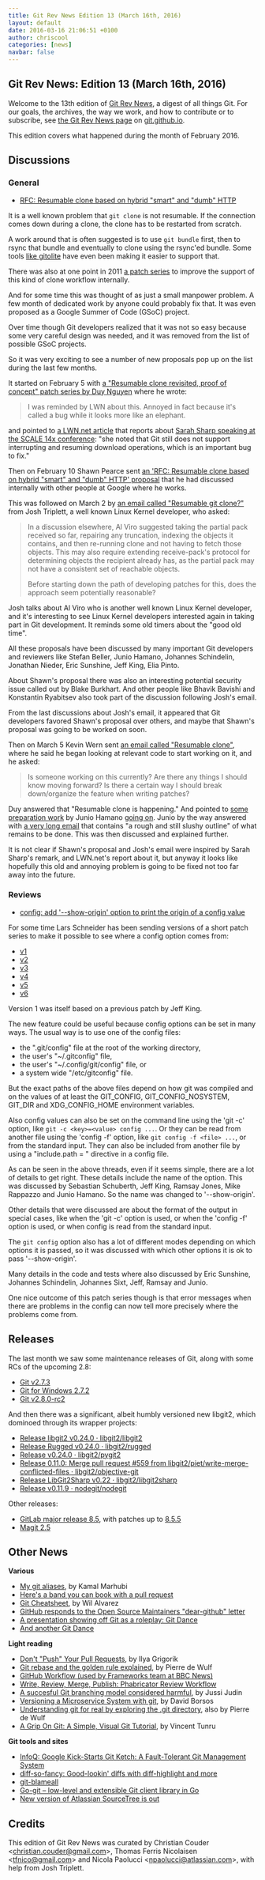 ```yaml
---
title: Git Rev News Edition 13 (March 16th, 2016)
layout: default
date: 2016-03-16 21:06:51 +0100
author: chriscool
categories: [news]
navbar: false
---
```


## Git Rev News: Edition 13 (March 16th, 2016)

Welcome to the 13th edition of [Git Rev News](http://git.github.io/rev_news/rev_news.html),
a digest of all things Git. For our goals, the archives, the way we work, and how to contribute or to
subscribe, see [the Git Rev News page](http://git.github.io/rev_news/rev_news.html) on [git.github.io](http://git.github.io).

This edition covers what happened during the month of February 2016.

## Discussions

### General

* [RFC: Resumable clone based on hybrid "smart" and "dumb" HTTP](http://thread.gmane.org/gmane.comp.version-control.git/285921/)

It is a well known problem that `git clone` is not resumable. If the
connection comes down during a clone, the clone has to be restarted
from scratch.

A work around that is often suggested is to use `git bundle` first, then
to rsync that bundle and eventually to clone using the rsync'ed bundle. Some
tools [like gitolite](http://thread.gmane.org/gmane.comp.version-control.git/235040/) have even been making it easier to support that.

There was also at one point in 2011
[a patch series](http://thread.gmane.org/gmane.comp.version-control.git/185196/)
to improve the support of this kind of clone workflow internally.

And for some time this was thought of as just a small manpower problem. A
few month of dedicated work by anyone could probably fix that. It was
even proposed as a Google Summer of Code (GSoC) project.

Over time though Git developers realized that it was not so easy
because some very careful design was needed, and it was removed from
the list of possible GSoC projects.

So it was very exciting to see a number of new proposals pop up on the
list during the last few months.

It started on February 5 with
[a "Resumable clone revisited, proof of concept" patch series by Duy Nguyen](http://thread.gmane.org/gmane.comp.version-control.git/285555/)
where he wrote:

> I was reminded by LWN about this. Annoyed in fact because it's
> called a bug while it looks more like an elephant.

and pointed to [a LWN.net article](https://lwn.net/Articles/674392/)
that reports about
[Sarah Sharp speaking at the SCALE 14x conference](https://www.socallinuxexpo.org/scale/14x/presentations/improving-diversity-maslows-hierarchy-needs):
"she noted that Git still does not support interrupting and resuming
download operations, which is an important bug to fix."

Then on February 10 Shawn Pearce sent
[an 'RFC: Resumable clone based on hybrid "smart" and "dumb" HTTP' proposal](http://thread.gmane.org/gmane.comp.version-control.git/285921/)
that he had discussed internally with other people at Google where he works.

This was followed on March 2 by
[an email called "Resumable git clone?"](http://thread.gmane.org/gmane.comp.version-control.git/288088/)
from Josh Triplett, a well known Linux Kernel developer, who asked:

> In a discussion elsewhere, Al Viro suggested taking the partial pack
> received so far, repairing any truncation, indexing the objects it
> contains, and then re-running clone and not having to fetch those
> objects.  This may also require extending receive-pack's protocol for
> determining objects the recipient already has, as the partial pack may
> not have a consistent set of reachable objects.
>
> Before starting down the path of developing patches for this, does the
> approach seem potentially reasonable?

Josh talks about Al Viro who is another well known Linux Kernel
developer, and it's interesting to see Linux Kernel developers
interested again in taking part in Git development. It reminds some
old timers about the "good old time".

All these proposals have been discussed by many important Git
developers and reviewers like Stefan Beller, Junio Hamano, Johannes
Schindelin, Jonathan Nieder, Eric Sunshine, Jeff King, Elia Pinto.

About Shawn's proposal there was also an interesting potential
security issue called out by Blake Burkhart. And other people like
Bhavik Bavishi and Konstantin Ryabitsev also took part of the
discussion following Josh's email.

From the last discussions about Josh's email, it appeared that Git
developers favored Shawn's proposal over others, and maybe that
Shawn's proposal was going to be worked on soon.

Then on March 5 Kevin Wern sent
[an email called "Resumable clone"](http://thread.gmane.org/gmane.comp.version-control.git/288306/),
where he said he began looking at relevant code to start working on it, and he asked:

> Is someone working on this currently?  Are there any things I should
> know moving forward?  Is there a certain way I should break
> down/organize the feature when writing patches?

Duy answered that "Resumable clone is happening." And pointed to
[some preparation work](http://thread.gmane.org/gmane.comp.version-control.git/288205/focus=288222)
by Junio Hamano [going on](http://thread.gmane.org/gmane.comp.version-control.git/288080/focus=288150).
Junio by the way answered with
[a very long email](http://thread.gmane.org/gmane.comp.version-control.git/288306/focus=288317)
that contains "a rough and still slushy outline" of what remains to be
done. This was then discussed and explained further.

It is not clear if Shawn's proposal and Josh's email were inspired by
Sarah Sharp's remark, and LWN.net's report about it, but anyway it
looks like hopefully this old and annoying problem is going to be
fixed not too far away into the future.

### Reviews

* [config: add '--show-origin' option to print the origin of a config value](http://thread.gmane.org/gmane.comp.version-control.git/286198/)

For some time Lars Schneider has been sending versions of a short
patch series to make it possible to see where a config option comes
from:

- [v1](http://thread.gmane.org/gmane.comp.version-control.git/285553/)
- [v2](http://thread.gmane.org/gmane.comp.version-control.git/285894/)
- [v3](http://thread.gmane.org/gmane.comp.version-control.git/286110/)
- [v4](http://thread.gmane.org/gmane.comp.version-control.git/286197/)
- [v5](http://thread.gmane.org/gmane.comp.version-control.git/286485/)
- [v6](http://thread.gmane.org/gmane.comp.version-control.git/286672/)

Version 1 was itself based on a previous patch by Jeff King.

The new feature could be useful because config options can be set in
many ways. The usual way is to use one of the config files:

- the ".git/config" file at the root of the working directory,
- the user's "~/.gitconfig" file,
- the user's "~/.config/git/config" file, or
- a system wide "/etc/gitconfig" file.

But the exact paths of the above files depend on how git was compiled
and on the values of at least the GIT_CONFIG, GIT_CONFIG_NOSYSTEM,
GIT_DIR and XDG_CONFIG_HOME environment variables.

Also config values can also be set on the command line using the 'git
-c' option, like `git -c <key>=<value> config ...`. Or they can be
read from another file using the 'config -f' option, like `git config
-f <file> ...`, or from the standard input. They can also be included
from another file by using a "include.path = <path>" directive in a
config file.

As can be seen in the above threads, even if it seems simple, there
are a lot of details to get right. These details include the name of
the option. This was discussed by Sebastian Schuberth, Jeff King,
Ramsay Jones, Mike Rappazzo and Junio Hamano. So the name was changed
to '--show-origin'.

Other details that were discussed are about the format of the output
in special cases, like when the 'git -c' option is used, or when the
'config -f' option is used, or when config is read from the standard
input.

The `git config` option also has a lot of different modes depending on
which options it is passed, so it was discussed with which other
options it is ok to pass '--show-origin'.

Many details in the code and tests where also discussed by Eric
Sunshine, Johannes Schindelin, Johannes Sixt, Jeff, Ramsay and Junio.

One nice outcome of this patch series though is that error messages
when there are problems in the config can now tell more precisely
where the problems come from.

<!---
### Support
-->

## Releases

The last month we saw some maintenance releases of Git, along with some RCs of the upcoming 2.8:

* [Git v2.7.3](https://lkml.org/lkml/2016/3/10/612)
* [Git for Windows 2.7.2](https://github.com/git-for-windows/git/releases/tag/v2.7.2.windows.1)
* [Git v2.8.0-rc2](http://article.gmane.org/gmane.linux.kernel/2174436) 

And then there was a significant, albeit humbly versioned new libgit2, which dominoed through its wrapper projects:

* [Release libgit2 v0.24.0 · libgit2/libgit2](https://github.com/libgit2/libgit2/releases/tag/v0.24.0)
* [Release Rugged v0.24.0 · libgit2/rugged](https://github.com/libgit2/rugged/releases/tag/v0.24.0)
* [Release v0.24.0 · libgit2/pygit2](https://github.com/libgit2/pygit2/releases/tag/v0.24.0)
* [Release 0.11.0: Merge pull request #559 from libgit2/piet/write-merge-conflicted-files · libgit2/objective-git](https://github.com/libgit2/objective-git/releases/tag/0.11.0)
* [Release LibGit2Sharp v0.22 · libgit2/libgit2sharp](https://github.com/libgit2/libgit2sharp/releases/tag/v0.22)
* [Release v0.11.9 · nodegit/nodegit](https://github.com/nodegit/nodegit/releases/tag/v0.11.9)

Other releases:

* [GitLab major release 8.5](https://about.gitlab.com/2016/02/22/gitlab-8-5-released/), with patches up to [8.5.5](https://about.gitlab.com/2016/03/10/gitlab-8-dot-5-dot-5-released/)
* [Magit 2.5](http://emacsair.me/2016/02/10/magit-2.5)

## Other News

__Various__

* [My git aliases](http://kamalmarhubi.com/blog/2016/02/29/my-git-aliases/), by Kamal Marhubi
* [Here's a band you can book with a pull request](https://github.com/rawfunkmaharishi/rawfunkmaharishi.github.io/blob/master/gigs/_posts/HOW_TO_BOOK_THE_BAND.md)
* [Git Cheatsheet](http://satanas.io/cheatsheets/git/), by Wil Alvarez
* [GitHub responds to the Open Source Maintainers "dear-github" letter](https://github.com/dear-github/dear-github/pull/115)
* [A presentation showing off Git as a roleplay: Git Dance](https://www.youtube.com/watch?v=cyMl6PNm5ts)
* [And another Git Dance](https://www.youtube.com/watch?v=8hgNe8Q6kZE)


__Light reading__

* [Don't "Push" Your Pull Requests](https://www.igvita.com/2011/12/19/dont-push-your-pull-requests/), by Ilya Grigorik
* [Git rebase and the golden rule explained](https://medium.freecodecamp.com/git-rebase-and-the-golden-rule-explained-70715eccc372#.93ok9bhsw), by Pierre de Wulf
* [GitHub Workflow (used by Frameworks team at BBC News)](http://www.integralist.co.uk/posts/github-workflow.html)
* [Write, Review, Merge, Publish: Phabricator Review Workflow](https://secure.phabricator.com/phame/post/view/766/write_review_merge_publish_phabricator_review_workflow/)
* [A succesful Git branching model considered harmful](https://barro.github.io/2016/02/a-succesful-git-branching-model-considered-harmful/), by Jussi Judin
* [Versioning a Microservice System with git](https://opencredo.com/versioning-a-microservice-system-with-git/), by David Borsos
* [Understanding git for real by exploring the .git directory](https://medium.freecodecamp.com/understanding-git-for-real-by-exploring-the-git-directory-1e079c15b807#.r1v5tvtqn), also by Pierre de Wulf
* [A Grip On Git: A Simple, Visual Git Tutorial](https://agripongit.vincenttunru.com/), by Vincent Tunru

__Git tools and sites__

* [InfoQ: Google Kick-Starts Git Ketch: A Fault-Tolerant Git Management System](http://www.infoq.com/news/2016/02/google-kick-starts-git-ketch)
* [diff-so-fancy: Good-lookin' diffs with diff-highlight and more](https://github.com/so-fancy/diff-so-fancy)
* [git-blameall](http://1dan.org/git-blameall/)
* [Go-git – low-level and extensible Git client library in Go](https://github.com/src-d/go-git)
* [New version of Atlassian SourceTree is out](http://blog.sourcetreeapp.com/2016/02/22/sourcetree-update-atlassian-account-git-lfs-support-ui-refresh-and-more/)

## Credits

This edition of Git Rev News was curated by Christian Couder &lt;<christian.couder@gmail.com>&gt;,
Thomas Ferris Nicolaisen &lt;<tfnico@gmail.com>&gt; and Nicola Paolucci &lt;<npaolucci@atlassian.com>&gt;,
with help from Josh Triplett.
